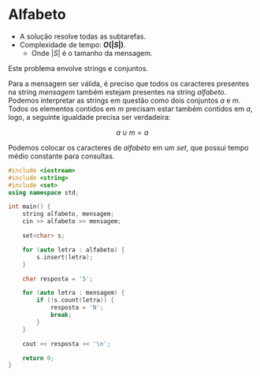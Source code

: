 # Alfabeto

- A solução resolve todas as subtarefas.
- Complexidade de tempo: **$O(|S|)$**.
  - Onde $|S|$ é o tamanho da mensagem.
 
Este problema envolve strings e conjuntos.

Para a mensagem ser válida, é preciso que todos os caracteres presentes na string $mensagem$ também estejam presentes na string $alfabeto$. Podemos interpretar as strings em questão como dois conjuntos $a$ e $m$. Todos os elementos contidos em $m$ precisam estar também contidos em $a$, logo, a seguinte igualdade precisa ser verdadeira:

$$a \cup m = a$$

Podemos colocar os caracteres de $alfabeto$ em um _set_, que possui tempo médio constante para consultas.

```cpp
#include <iostream>
#include <string>
#include <set>
using namespace std;

int main() {
    string alfabeto, mensagem;
    cin >> alfabeto >> mensagem;

    set<char> s;

    for (auto letra : alfabeto) {
        s.insert(letra);
    }

    char resposta = 'S';

    for (auto letra : mensagem) {
        if (!s.count(letra)) {
            resposta = 'N';
            break;
        }
    }

    cout << resposta << '\n';

    return 0;
}
```
